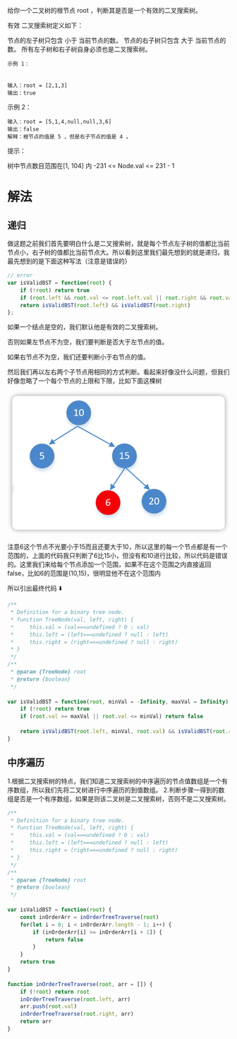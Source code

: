 给你一个二叉树的根节点 root ，判断其是否是一个有效的二叉搜索树。

有效 二叉搜索树定义如下：

节点的左子树只包含 小于 当前节点的数。
节点的右子树只包含 大于 当前节点的数。
所有左子树和右子树自身必须也是二叉搜索树。
 
```
示例 1：


输入：root = [2,1,3]
输出：true
```
示例 2：

```
输入：root = [5,1,4,null,null,3,6]
输出：false
解释：根节点的值是 5 ，但是右子节点的值是 4 。
```

提示：

树中节点数目范围在[1, 104] 内
-231 <= Node.val <= 231 - 1

# 解法

## 递归

做这题之前我们首先要明白什么是二叉搜索树，就是每个节点左子树的值都比当前节点小，右子树的值都比当前节点大。所以看到这里我们最先想到的就是递归，我最先想到的是下面这种写法（注意是错误的）

```js
// error
var isValidBST = function(root) {
    if (!root) return true
    if (root.left && root.val <= root.left.val || root.right && root.val >= root.right.val) return false
    return isValidBST(root.left) && isValidBST(root.right)
};
```

如果一个结点是空的，我们默认他是有效的二叉搜索树。

否则如果左节点不为空，我们要判断是否大于左节点的值。

如果右节点不为空，我们还要判断小于右节点的值。

然后我们再以左右两个子节点用相同的方式判断。看起来好像没什么问题，但我们好像忽略了一个每个节点的上限和下限，比如下面这棵树

![](assets/iShot2022-04-06%2016.50.59.png)

注意6这个节点不光要小于15而且还要大于10，所以这里的每一个节点都是有一个范围的，上面的代码我只判断了6比15小，但没有和10进行比较，所以代码是错误的。这里我们来给每个节点添加一个范围，如果不在这个范围之内直接返回false，比如6的范围是(10,15)，很明显他不在这个范围内

所以引出最终代码 ⬇️

```js
/**
 * Definition for a binary tree node.
 * function TreeNode(val, left, right) {
 *     this.val = (val===undefined ? 0 : val)
 *     this.left = (left===undefined ? null : left)
 *     this.right = (right===undefined ? null : right)
 * }
 */
/**
 * @param {TreeNode} root
 * @return {boolean}
 */

var isValidBST = function(root, minVal = -Infinity, maxVal = Infinity) {
    if (!root) return true
    if (root.val >= maxVal || root.val <= minVal) return false
    
    return isValidBST(root.left, minVal, root.val) && isValidBST(root.right, root.val, maxVal)
}
```

## 中序遍历

1.根据二叉搜索树的特点，我们知道二叉搜索树的中序遍历的节点值数组是一个有序数组，所以我们先将二叉树进行中序遍历的到值数组。
2.判断步骤一得到的数组是否是一个有序数组，如果是则该二叉树是二叉搜索树，否则不是二叉搜索树。

```js
/**
 * Definition for a binary tree node.
 * function TreeNode(val, left, right) {
 *     this.val = (val===undefined ? 0 : val)
 *     this.left = (left===undefined ? null : left)
 *     this.right = (right===undefined ? null : right)
 * }
 */
/**
 * @param {TreeNode} root
 * @return {boolean}
 */

var isValidBST = function(root) {
    const inOrderArr = inOrderTreeTraverse(root)
    for(let i = 0; i < inOrderArr.length - 1; i++) {
        if (inOrderArr[i] >= inOrderArr[i + 1]) {
            return false
        }
    }
    return true
}

function inOrderTreeTraverse(root, arr = []) {
    if (!root) return root
    inOrderTreeTraverse(root.left, arr)
    arr.push(root.val)
    inOrderTreeTraverse(root.right, arr)
    return arr
}

```
